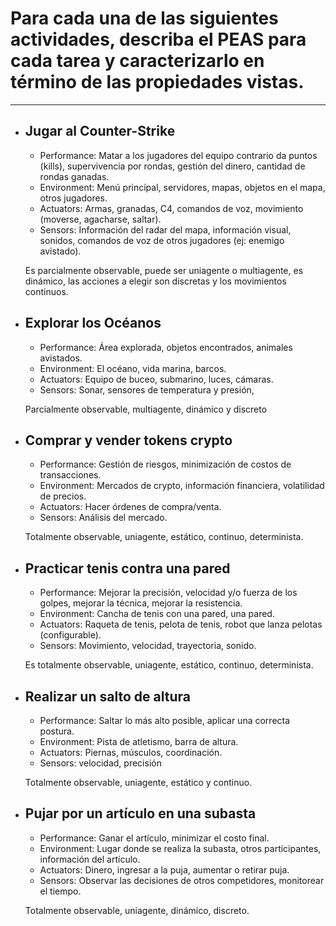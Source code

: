 # Para cada una de las siguientes actividades, describa el PEAS para cada tarea y caracterizarlo en término de las propiedades vistas.

---
- ## **Jugar al Counter-Strike**
  - Performance: Matar a los jugadores del equipo contrario da puntos (kills), supervivencia por rondas, gestión del dinero, cantidad de rondas ganadas. 
  - Environment: Menú principal, servidores, mapas, objetos en el mapa, otros jugadores.
  - Actuators: Armas, granadas, C4, comandos de voz, movimiento (moverse, agacharse, saltar).
  - Sensors: Información del radar del mapa, información visual, sonidos, comandos de voz de otros jugadores (ej: enemigo avistado).  
  
  Es parcialmente observable, puede ser uniagente o multiagente, es dinámico, las acciones a elegir son discretas y los movimientos continuos.
- ## **Explorar los Océanos**
  - Performance: Área explorada, objetos encontrados, animales avistados.
  - Environment: El océano, vida marina, barcos.
  - Actuators: Equipo de buceo, submarino, luces, cámaras.
  - Sensors: Sonar, sensores de temperatura y presión,

  Parcialmente observable, multiagente, dinámico y discreto
- ## **Comprar y vender tokens crypto**
  - Performance: Gestión de riesgos, minimización de costos de transacciones.
  - Environment: Mercados de crypto, información financiera, volatilidad de precios.
  - Actuators: Hacer órdenes de compra/venta. 
  - Sensors: Análisis del mercado.

  Totalmente observable, uniagente, estático, continuo, determinista.
- ## **Practicar tenis contra una pared**
  - Performance: Mejorar la precisión, velocidad y/o fuerza de los golpes, mejorar la técnica, mejorar la resistencia.
  - Environment: Cancha de tenis con una pared, una pared.
  - Actuators: Raqueta de tenis, pelota de tenis, robot que lanza pelotas (configurable).
  - Sensors: Movimiento, velocidad, trayectoria, sonido.
  
  Es totalmente observable, uniagente, estático, continuo, determinista.
- ## **Realizar un salto de altura**
  - Performance: Saltar lo más alto posible, aplicar una correcta postura. 
  - Environment: Pista de atletismo, barra de altura. 
  - Actuators: Piernas, músculos, coordinación. 
  - Sensors: velocidad, precisión

  Totalmente observable, uniagente, estático y continuo.
- ## **Pujar por un artículo en una subasta**
  - Performance: Ganar el artículo, minimizar el costo final.
  - Environment: Lugar donde se realiza la subasta, otros participantes, información del artículo.
  - Actuators: Dinero, ingresar a la puja, aumentar o retirar puja.
  - Sensors: Observar las decisiones de otros competidores, monitorear el tiempo.

  Totalmente observable, uniagente, dinámico, discreto.

